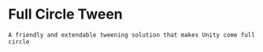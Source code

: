 # Full Circle Tween

    A friendly and extendable tweening solution that makes Unity come full circle